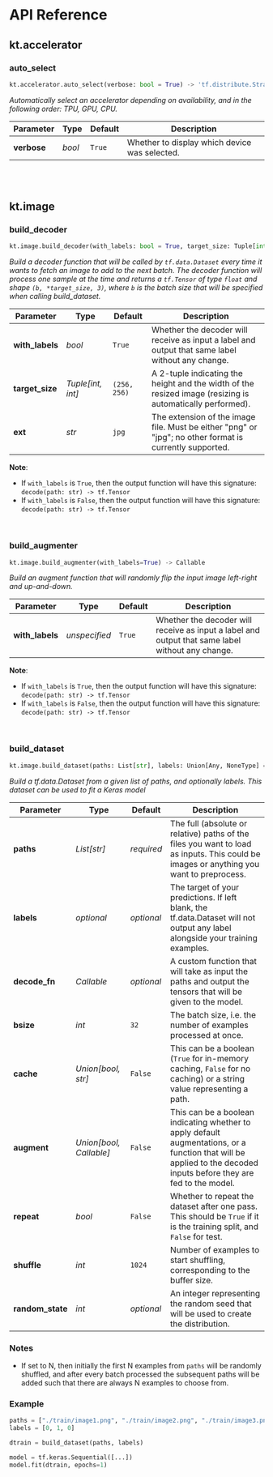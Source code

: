 # API Reference


## kt.accelerator


### auto_select

```python
kt.accelerator.auto_select(verbose: bool = True) -> 'tf.distribute.Strategy'
```

*Automatically select an accelerator depending on availability, and in the following order: TPU, GPU, CPU.*

| Parameter | Type | Default | Description |
|-|-|-|-|
| **verbose** | *bool* | `True` | Whether to display which device was selected.

<br>



<br>


## kt.image


### build_decoder

```python
kt.image.build_decoder(with_labels: bool = True, target_size: Tuple[int, int] = (256, 256), ext: str = 'jpg') -> Callable
```

_Build a decoder function that will be called by `tf.data.Dataset` every time it wants to
fetch an image to add to the next batch. The decoder function will process one sample
at the time and returns a `tf.Tensor` of type `float` and shape `(b, *target_size, 3)`,
where `b` is the batch size that will be specified when calling build_dataset._

| Parameter | Type | Default | Description |
|-|-|-|-|
| **with_labels** | *bool* | `True` | Whether the decoder will receive as input a label and output that same label without any change.
| **target_size** | *Tuple[int, int]* | `(256, 256)` | A 2-tuple indicating the height and the width of the resized image (resizing is automatically performed).
| **ext** | *str* | `jpg` | The extension of the image file. Must be either "png" or "jpg"; no other format is currently supported.

**Note**:
- If `with_labels` is `True`, then the output function will have this signature: `decode(path: str) -> tf.Tensor`
- If `with_labels` is `False`, then the output function will have this signature: `decode(path: str) -> tf.Tensor`

<br>


### build_augmenter

```python
kt.image.build_augmenter(with_labels=True) -> Callable
```

_Build an augment function that will randomly flip the input image left-right and up-and-down._

| Parameter | Type | Default | Description |
|-|-|-|-|
| **with_labels** | *unspecified* | `True` | Whether the decoder will receive as input a label and output that same label without any change.

**Note**:
- If `with_labels` is `True`, then the output function will have this signature: `decode(path: str) -> tf.Tensor`
- If `with_labels` is `False`, then the output function will have this signature: `decode(path: str) -> tf.Tensor`

<br>


### build_dataset

```python
kt.image.build_dataset(paths: List[str], labels: Union[Any, NoneType] = None, decode_fn: Callable = None, bsize: int = 32, cache: Union[bool, str] = False, augment: Union[bool, Callable] = False, repeat: bool = False, shuffle: int = 1024, random_state: int = None) -> 'tf.data.Dataset'
```

*Build a tf.data.Dataset from a given list of paths, and optionally labels. This dataset can be used to fit a Keras model*

| Parameter | Type | Default | Description |
|-|-|-|-|
| **paths** | *List[str]* | *required* | The full (absolute or relative) paths of the files you want to load as inputs. This could be images or anything you want to preprocess.
| **labels** | *optional* | *optional* | The target of your predictions. If left blank, the tf.data.Dataset will not output any label alongside your training examples.
| **decode_fn** | *Callable* | *optional* | A custom function that will take as input the paths and output the tensors that will be given to the model.
| **bsize** | *int* | `32` | The batch size, i.e. the number of examples processed at once.
| **cache** | *Union[bool, str]* | `False` | This can be a boolean (`True` for in-memory caching, `False` for no caching) or a string value representing a path.
| **augment** | *Union[bool, Callable]* | `False` | This can be a boolean indicating whether to apply default augmentations, or a function that will be applied to the decoded inputs before they are fed to the model.
| **repeat** | *bool* | `False` | Whether to repeat the dataset after one pass. This should be `True` if it is the training split, and `False` for test.
| **shuffle** | *int* | `1024` | Number of examples to start shuffling, corresponding to the buffer size.
| **random_state** | *int* | *optional* | An integer representing the random seed that will be used to create the distribution.


### Notes

- If set to N, then initially the first N examples from `paths` will be randomly shuffled, and after every batch processed the subsequent paths will be added such that there are always N examples to choose from.

### Example

```python
paths = ["./train/image1.png", "./train/image2.png", "./train/image3.png"]
labels = [0, 1, 0]

dtrain = build_dataset(paths, labels)

model = tf.keras.Sequential([...])
model.fit(dtrain, epochs=1)
```

<br>



<br>

